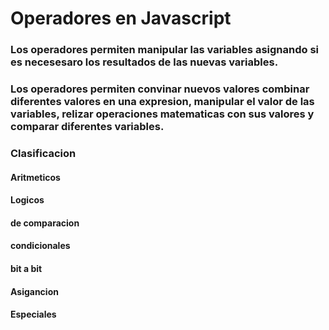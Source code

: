 # Operadores en Javascript
### Los operadores permiten manipular las variables asignando si es necesesaro los resultados de las nuevas variables.

### Los operadores permiten convinar nuevos valores combinar  diferentes valores en una expresion, manipular el valor de las variables, relizar operaciones matematicas con sus valores y comparar diferentes variables.

### Clasificacion 
#### Aritmeticos
#### Logicos 
#### de comparacion 
#### condicionales
#### bit a bit 
#### Asigancion 
#### Especiales